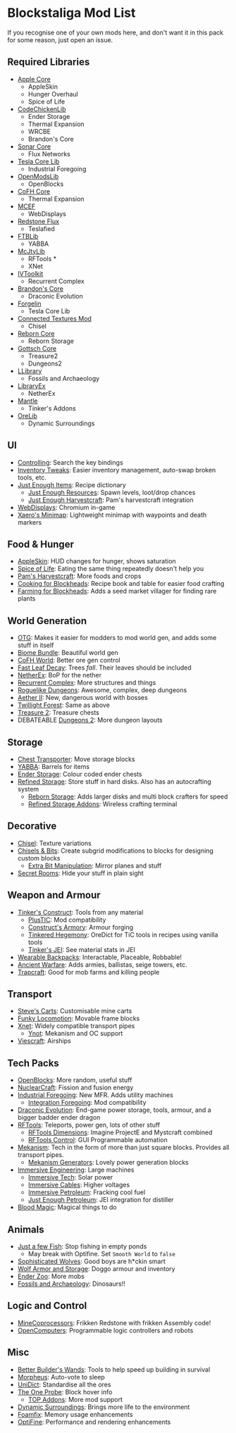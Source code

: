 # Blockstaliga Mod List

If you recognise one of your own mods here, and don't want it
in this pack for some reason, just open an issue.

## Required Libraries

- [Apple Core](https://minecraft.curseforge.com/projects/applecore)
	- AppleSkin
	- Hunger Overhaul
	- Spice of Life
- [CodeChickenLib](https://minecraft.curseforge.com/projects/codechicken-lib-1-8)
	- Ender Storage
	- Thermal Expansion
	- WRCBE
	- Brandon's Core
- [Sonar Core](https://minecraft.curseforge.com/projects/sonar-core)
	- Flux Networks
- [Tesla Core Lib](https://minecraft.curseforge.com/projects/tesla-core-lib)
	- Industrial Foregoing
- [OpenModsLib](https://minecraft.curseforge.com/projects/openmodslib)
	- OpenBlocks
- [CoFH Core](https://minecraft.curseforge.com/projects/cofhcore)
	- Thermal Expansion
- [MCEF](https://montoyo.net/wd3/?modid=mcef)
	- WebDisplays
- [Redstone Flux](https://minecraft.curseforge.com/projects/redstone-flux)
	- Teslafied
- [FTBLib](https://minecraft.curseforge.com/projects/ftblib)
	- YABBA
- [McJtyLib](https://minecraft.curseforge.com/projects/mcjtylib)
	- RFTools *
	- XNet
- [IVToolkit](https://minecraft.curseforge.com/projects/ivtoolkit)
	- Recurrent Complex
- [Brandon's Core](https://minecraft.curseforge.com/projects/brandons-core)
	- Draconic Evolution
- [Forgelin](https://minecraft.curseforge.com/projects/shadowfacts-forgelin)
	- Tesla Core Lib
- [Connected Textures Mod](https://minecraft.curseforge.com/projects/ctm)
	- Chisel
- [Reborn Core](https://minecraft.curseforge.com/projects/reborncore)
	- Reborn Storage
- [Gottsch Core](https://minecraft.curseforge.com/projects/gottschcore)
	- Treasure2
	- Dungeons2
- [LLibrary](https://minecraft.curseforge.com/projects/llibrary)
	- Fossils and Archaeology
- [LibraryEx](https://minecraft.curseforge.com/projects/libraryex)
	- NetherEx
- [Mantle](https://minecraft.curseforge.com/projects/mantle)
	- Tinker's Addons
- [OreLib](https://minecraft.curseforge.com/projects/orelib)
	- Dynamic Surroundings

## UI

- [Controlling](https://minecraft.curseforge.com/projects/controlling): Search the key bindings
- [Inventory Tweaks](https://minecraft.curseforge.com/projects/inventory-tweaks): Easier inventory management, auto-swap broken tools, etc.
- [Just Enough Items](https://minecraft.curseforge.com/projects/jei): Recipe dictionary
	- [Just Enough Resources](https://minecraft.curseforge.com/projects/just-enough-resources-jer): Spawn levels, loot/drop chances
	- [Just Enough Harvestcraft](https://minecraft.curseforge.com/projects/just-enough-harvestcraft): Pam's harvestcraft integration
- [WebDisplays](https://montoyo.net/wd3/?modid=webdisplays): Chromium in-game
- [Xaero\'s Minimap](https://minecraft.curseforge.com/projects/xaeros-minimap): Lightweight minimap with waypoints and death markers

## Food & Hunger

- [AppleSkin](https://minecraft.curseforge.com/projects/appleskin): HUD changes for hunger, shows saturation
- [Spice of Life](https://minecraft.curseforge.com/projects/the-spice-of-life): Eating the same thing repeatedly doesn't help you
- [Pam's Harvestcraft](https://minecraft.curseforge.com/projects/pams-harvestcraft): More foods and crops
- [Cooking for Blockheads](https://minecraft.curseforge.com/projects/cooking-for-blockheads): Recipe book and table for easier food crafting
- [Farming for Blockheads](https://minecraft.curseforge.com/projects/farming-for-blockheads): Adds a seed market villager for finding rare plants

## World Generation

- [OTG](https://minecraft.curseforge.com/projects/open-terrain-generator): Makes it easier for modders to mod world gen, and adds some stuff in itself
- [Biome Bundle](https://minecraft.curseforge.com/projects/biome-bundle): Beautiful world gen
- [CoFH World](https://minecraft.curseforge.com/projects/cofh-world): Better ore gen control
- [Fast Leaf Decay](https://minecraft.curseforge.com/projects/fast-leaf-decay): Trees _fall_. Their leaves should be included
- [NetherEx](https://minecraft.curseforge.com/projects/netherex): BoP for the nether
- [Recurrent Complex](https://minecraft.curseforge.com/projects/recurrent-complex): More structures and things
- [Roguelike Dungeons](https://minecraft.curseforge.com/projects/roguelike-dungeons): Awesome, complex, deep dungeons
- [Aether II](https://minecraft.curseforge.com/projects/the-aether-ii): New, dangerous world with bosses
- [Twillight Forest](https://minecraft.curseforge.com/projects/the-twilight-forest): Same as above
- [Treasure 2](https://minecraft.curseforge.com/projects/treasure2): Treasure chests
- DEBATEABLE [Dungeons 2](https://minecraft.curseforge.com/projects/dungeons2): More dungeon layouts

## Storage

- [Chest Transporter](https://minecraft.curseforge.com/projects/chest-transporter): Move storage blocks
- [YABBA](https://minecraft.curseforge.com/projects/yabba): Barrels for items
- [Ender Storage](https://minecraft.curseforge.com/projects/ender-storage-1-8): Colour coded ender chests
- [Refined Storage](https://minecraft.curseforge.com/projects/refined-storage): Store stuff in hard disks. Also has an autocrafting system
	- [Reborn Storage](https://minecraft.curseforge.com/projects/rebornstorage): Adds larger disks and multi block crafters for speed
	- [Refined Storage Addons](https://minecraft.curseforge.com/projects/refined-storage-addons): Wireless crafting terminal

## Decorative

- [Chisel](https://minecraft.curseforge.com/projects/chisel): Texture variations
- [Chisels & Bits](https://minecraft.curseforge.com/projects/chisels-bits): Create subgrid modifications to blocks for designing custom blocks
	- [Extra Bit Manipulation](https://minecraft.curseforge.com/projects/extra-bit-manipulation): Mirror planes and stuff
- [Secret Rooms](https://minecraft.curseforge.com/projects/secretroomsmod): Hide your stuff in plain sight

## Weapon and Armour

- [Tinker's Construct](https://minecraft.curseforge.com/projects/tinkers-construct): Tools from any material
	- [PlusTIC](https://minecraft.curseforge.com/projects/plustic): Mod compatibility
	- [Construct's Armory](https://minecraft.curseforge.com/projects/constructs-armory): Armour forging
	- [Tinkered Hegemony](https://minecraft.curseforge.com/projects/tinkered-hegemony): OreDict for TiC tools in recipes using vanilla tools
	- [Tinker's JEI](https://minecraft.curseforge.com/projects/tinkers-jei): See material stats in JEI
- [Wearable Backpacks](https://minecraft.curseforge.com/projects/wearable-backpacks): Interactable, Placeable, Robbable!
- [Ancient Warfare](https://minecraft.curseforge.com/projects/ancient-warfare-2): Adds armies, ballistas, seige towers, etc.
- [Trapcraft](https://minecraft.curseforge.com/projects/trapcraft): Good for mob farms and killing people

## Transport

- [Steve's Carts](https://minecraft.curseforge.com/projects/steves-carts-reborn): Customisable mine carts
- [Funky Locomotion](https://minecraft.curseforge.com/projects/funky-locomotion): Movable frame blocks
- [Xnet](https://minecraft.curseforge.com/projects/xnet): Widely compatible transport pipes
	- [Ynot](https://minecraft.curseforge.com/projects/ynot): Mekanism and OC support
- [Viescraft](https://minecraft.curseforge.com/projects/viescraft-airships): Airships

## Tech Packs

- [OpenBlocks](https://minecraft.curseforge.com/projects/openblocks): More random, useful stuff
- [NuclearCraft](https://minecraft.curseforge.com/projects/nuclearcraft-mod): Fission and fusion energy
- [Industrial Foregoing](https://minecraft.curseforge.com/projects/industrial-foregoing): New MFR. Adds utility machines
	- [Integration Foregoing](https://minecraft.curseforge.com/projects/integration-foregoing): Mod compatibility
- [Draconic Evolution](https://minecraft.curseforge.com/projects/draconic-evolution): End-game power storage, tools, armour, and a bigger badder ender dragon
- [RFTools](https://minecraft.curseforge.com/projects/rftools): Teleports, power gen, lots of other stuff
	- [RFTools Dimensions](https://minecraft.curseforge.com/projects/rftools-dimensions): Imagine ProjectE and Mystcraft combined
	- [RFTools Control](https://minecraft.curseforge.com/projects/rftools-control): GUI Programmable automation
- [Mekanism](https://minecraft.curseforge.com/projects/mekanism): Tech in the form of more than just square blocks. Provides all transport pipes.
	- [Mekanism Generators](https://minecraft.curseforge.com/projects/mekanism-generators): Lovely power generation blocks
- [Immersive Engineering](https://minecraft.curseforge.com/projects/immersive-engineering): Large machines
	- [Immersive Tech](https://minecraft.curseforge.com/projects/immersive-tech): Solar power
	- [Immersive Cables](https://minecraft.curseforge.com/projects/immersive-cables): Higher voltages
	- [Immersive Petroleum](https://minecraft.curseforge.com/projects/immersive-petroleum): Fracking cool fuel
	- [Just Enough Petroleum](https://minecraft.curseforge.com/projects/just-enough-petroleum): JEI integration for distiller
- [Blood Magic](https://minecraft.curseforge.com/projects/blood-magic): Magical things to do

## Animals

- [Just a few Fish](https://minecraft.curseforge.com/projects/just-a-few-fish): Stop fishing in empty ponds
	- May break with Optifine. Set `Smooth World` to `false`
- [Sophisticated Wolves](https://minecraft.curseforge.com/projects/sophisticated-wolves): Good boys are h*ckin smart
- [Wolf Armor and Storage](https://minecraft.curseforge.com/projects/wolf-armor-and-storage): Doggo armour and inventory
- [Ender Zoo](https://minecraft.curseforge.com/projects/ender-zoo): More mobs
- [Fossils and Archaeology](https://minecraft.curseforge.com/projects/fossils): Dinosaurs!!

## Logic and Control

- [MineCoprocessors](https://minecraft.curseforge.com/projects/minecoprocessors): Frikken Redstone with frikken Assembly code!
- [OpenComputers](https://minecraft.curseforge.com/projects/opencomputers): Programmable logic controllers and robots

## Misc

- [Better Builder\'s Wands](https://minecraft.curseforge.com/projects/better-builders-wands): Tools to help speed up building in survival
- [Morpheus](https://minecraft.curseforge.com/projects/morpheus): Auto-vote to sleep
- [UniDict](https://minecraft.curseforge.com/projects/unidict): Standardise all the ores
- [The One Probe](https://minecraft.curseforge.com/projects/the-one-probe): Block hover info
	- [TOP Addons](https://minecraft.curseforge.com/projects/top-addons): More mod support
- [Dynamic Surroundings](https://minecraft.curseforge.com/projects/dynamic-surroundings): Brings more life to the environment
- [Foamfix](https://minecraft.curseforge.com/projects/foamfix-for-minecraft): Memory usage enhancements
- [OptiFine](https://optifine.net/downloads): Performance and rendering enhancements
